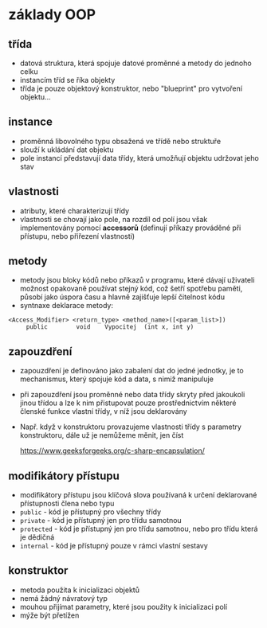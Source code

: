 # základy OOP
## třída
* datová struktura, která spojuje datové proměnné a metody do jednoho celku
* instancím tříd se říka objekty
* třída je pouze objektový konstruktor, nebo "blueprint" pro vytvoření objektu...
## instance
* proměnná libovolného typu obsažená ve třídě nebo struktuře
* slouží k ukládání dat objektu
* pole instancí představují data třídy, která umožňují objektu udržovat jeho stav
## vlastnosti
* atributy, které charakterizují třídy
* vlastnosti se chovají jako pole, na rozdíl od polí jsou však implementovány pomocí __accessorů__ (definují příkazy prováděné při přístupu, nebo přiřezení vlastnosti)
## metody
* metody jsou bloky kódů nebo příkazů v programu, které dávají uživateli možnost opakovaně používat stejný kód, což šetří spotřebu paměti, působí jako úspora času a hlavně zajišťuje lepší čitelnost kódu
* syntnaxe deklarace metody:
```
<Access_Modifier> <return_type> <method_name>([<param_list>])
     public	       void	   Vypocitej  (int x, int y)
```
## zapouzdření
* zapouzdření je definováno jako zabalení dat do jedné jednotky, je to mechanismus, který spojuje kód a data, s nimiž manipuluje
* při zapouzdření jsou proměnné nebo data třídy skryty před jakoukoli jinou třídou a lze k nim přistupovat pouze prostřednictvím některé členské funkce vlastní třídy, v níž jsou deklarovány
* Např. když v konstruktoru provazujeme vlastnosti třídy s parametry konstruktoru, dále už je nemůžeme měnit, jen číst

	https://www.geeksforgeeks.org/c-sharp-encapsulation/
## modifikátory přístupu
* modifikátory přístupu jsou klíčová slova používaná k určení deklarované přístupnosti člena nebo typu
* `public` - kód je přístupný pro všechny třídy
* `private` - kód je přístupný jen pro třídu samotnou
* `protected` - kód je přístupný jen pro třídu samotnou, nebo pro třídu která je dědičná
* `internal` - kód je přístupný pouze v rámci vlastní sestavy
## konstruktor
* metoda použita k inicializaci objektů
* nemá žádný návratový typ
* mouhou přijímat parametry, které jsou použity k inicializaci polí
* mýže být přetížen
